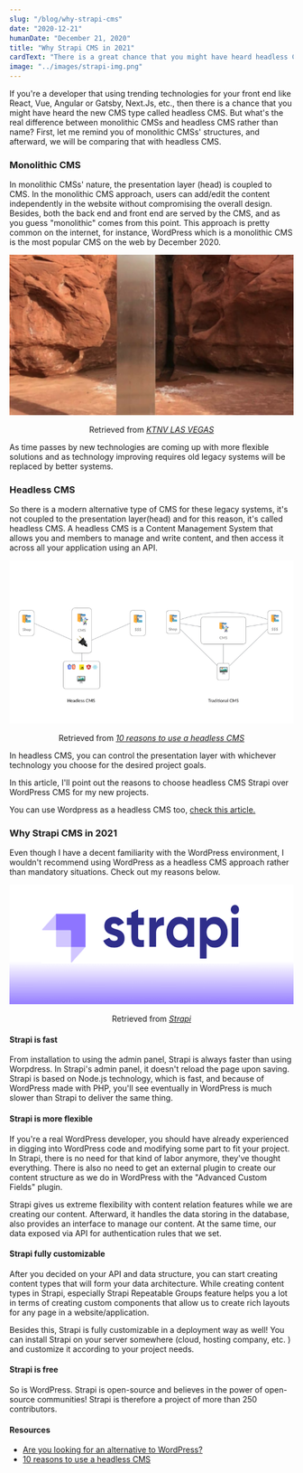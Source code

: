 ```yaml
---
slug: "/blog/why-strapi-cms"
date: "2020-12-21"
humanDate: "December 21, 2020"
title: "Why Strapi CMS in 2021"
cardText: "There is a great chance that you might have heard headless CMS. In this article, I'm reasoning my favorite one."
image: "../images/strapi-img.png"
---
```


If you're a developer that using trending technologies for your front end like React, Vue, Angular or Gatsby, Next.Js, etc., then there is a chance that you might have heard the new CMS type called headless CMS.
But what's the real difference between monolithic CMSs and headless CMS rather than name?
First, let me remind you of monolithic CMSs' structures, and afterward, we will be comparing that with headless CMS.

### Monolithic CMS

In monolithic CMSs' nature, the presentation layer (head) is coupled to CMS. In the monolithic CMS approach, users can add/edit the content independently in the website without compromising the overall design. Besides, both the back end and front end are served by the CMS, and as you guess "monolithic" comes from this point. This approach is pretty common on the internet, for instance, WordPress which is a monolithic CMS is the most popular CMS on the web by December 2020.

<div>
<img  src="../images/monolith.png" alt="Monolithic CMS"
	title="Monolithic CMS"  />
<p style="text-align:center;">Retrieved from <a style="font-style:italic;" href="https://www.ktnv.com/now-trending/mysterious-monolith-discovered-in-remote-area-of-utah" target="_blank">KTNV LAS VEGAS<a></p>
</div>

As time passes by new technologies are coming up with more flexible solutions and as technology improving requires old legacy systems will be replaced by better systems.

### Headless CMS

So there is a modern alternative type of CMS for these legacy systems, it's not coupled to the presentation layer(head) and for this reason, it's called headless CMS. A headless CMS is a Content Management System that allows you and members to manage and write content, and then access it across all your application using an API.

<div>
<img  src="../images/ss.png" alt="CMS Structures"
	title="CMS Structures"  />
<p style="text-align:center;">Retrieved from <a style="font-style:italic;" href="https://strapi.io/blog/10-reasons-headless-cms" target="_blank">10 reasons to use a headless CMS<a></p>
</div>

In headless CMS, you can control the presentation layer with whichever technology you choose for the desired project goals.

In this article, I'll point out the reasons to choose headless CMS Strapi over WordPress CMS for my new projects.

You can use Wordpress as a headless CMS too, [check this article.](https://medium.com/pixelmatters/from-monolithic-to-headless-how-and-why-we-adapted-our-wordpress-stack-309f0536007e)

### Why Strapi CMS in 2021

Even though I have a decent familiarity with the WordPress environment, I wouldn't recommend using WordPress as a headless CMS approach rather than mandatory situations. Check out my reasons below.

<div>
<img  src="../images/strapi-img.png" alt="Strapi Headless CMS"
	title="Strapi Headless CMS"  />
<p style="text-align:center;">Retrieved from <a style="font-style:italic;" href="https://strapi.io/" target="_blank">Strapi<a></p>
</div>

#### Strapi is fast

From installation to using the admin panel, Strapi is always faster than using Worpdress. In Strapi's admin panel, it doesn't reload the page upon saving. Strapi is based on Node.js technology, which is fast, and because of WordPress made with PHP, you'll see eventually in WordPress is much slower than Strapi to deliver the same thing.

#### Strapi is more flexible

If you're a real WordPress developer, you should have already experienced in digging into WordPress code and modifying some part to fit your project. In Strapi, there is no need for that kind of labor anymore, they've thought everything. There is also no need to get an external plugin to create our content structure as we do in WordPress with the "Advanced Custom Fields" plugin.

Strapi gives us extreme flexibility with content relation features while we are creating our content. Afterward, it handles the data storing in the database, also provides an interface to manage our content.
At the same time, our data exposed via API for authentication rules that we set.

#### Strapi fully customizable

After you decided on your API and data structure, you can start creating content types that will form your data architecture. While creating content types in Strapi, especially Strapi Repeatable Groups feature helps you a lot in terms of creating custom components that allow us to create rich layouts for any page in a website/application.

Besides this, Strapi is fully customizable in a deployment way as well! You can install Strapi on your server somewhere (cloud, hosting company, etc. ) and customize it according to your project needs.

#### Strapi is free

So is WordPress. Strapi is open-source and believes in the power of open-source communities! Strapi is therefore a project of more than 250 contributors.

#### Resources

- [Are you looking for an alternative to WordPress?](https://strapi.io/wordpress-alternative)
- [10 reasons to use a headless CMS](https://strapi.io/blog/10-reasons-headless-cms)
